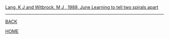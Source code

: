 
[Lang, K J  and Witbrock, M J , 1988, June  Learning to tell two spirals apart](lang1988spirals/summary.md)

---
[BACK](../index.md)

[HOME]( ../../index.md)